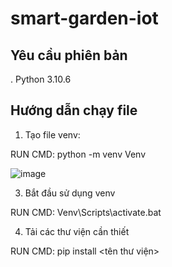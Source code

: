 # smart-garden-iot

## Yêu cầu phiên bản
. Python 3.10.6

## Hướng dẫn chạy file

1. Tạo file venv:

RUN CMD: python -m venv Venv

![image](https://github.com/looongtom/smart-garden-iot/assets/94033356/6e6b430d-9b04-48b3-9a73-050a931626d4)

3. Bắt đầu sử dụng venv

RUN CMD: Venv\Scripts\activate.bat

4. Tải các thư viện cần thiết
   
RUN CMD: pip install <tên thư viện>



